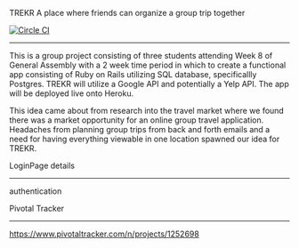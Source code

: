 TREKR 
A place where friends can organize a group trip together

[![Circle CI](https://circleci.com/gh/kooshanajm/testing.svg?style=svg)](https://circleci.com/gh/kooshanajm/testing)
____________________________________________________________________

This is a group project consisting of three students attending Week 8 of General Assembly with a 2 week time period in which to create a functional app consisting of Ruby on Rails utilizing SQL database, specificallly Postgres.  TREKR will utilize a Google API and potentially a Yelp API. The app will be deployed live onto Heroku.

This idea came about from research into the travel market where we found there was a market opportunity for an online group travel application.  Headaches from planning group trips from back and forth emails and a need for having everything viewable in one location spawned our idea for TREKR.

LoginPage details
_______________________

authentication


Pivotal Tracker
_______________________

https://www.pivotaltracker.com/n/projects/1252698


